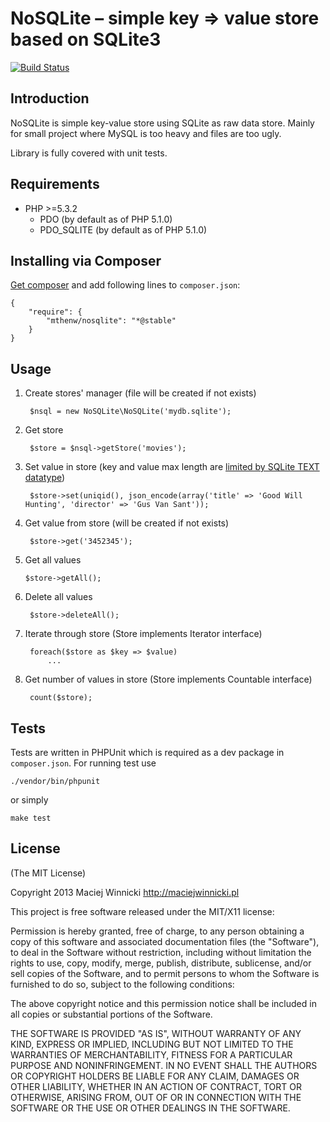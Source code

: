 # NoSQLite – simple key => value store based on SQLite3

[![Build Status](https://secure.travis-ci.org/mthenw/nosqlite.php.png)](https://travis-ci.org/mthenw/nosqlite.php)

## Introduction

NoSQLite is simple key-value store using SQLite as raw data store. Mainly for small project where MySQL is too heavy and files are too ugly.

Library is fully covered with unit tests.

## Requirements

- PHP >=5.3.2
    - PDO (by default as of PHP 5.1.0)
    - PDO_SQLITE (by default as of PHP 5.1.0)

## Installing via Composer

[Get composer](http://getcomposer.org/download/) and add following lines to ```composer.json```:
```
{
    "require": {
        "mthenw/nosqlite": "*@stable"
    }
}
```

## Usage

1. Create stores' manager (file will be created if not exists)

        $nsql = new NoSQLite\NoSQLite('mydb.sqlite');

2. Get store

        $store = $nsql->getStore('movies');

3. Set value in store (key and value max length are [limited by SQLite TEXT datatype](http://sqlite.org/limits.html#max_length))

        $store->set(uniqid(), json_encode(array('title' => 'Good Will Hunting', 'director' => 'Gus Van Sant'));

4. Get value from store (will be created if not exists)

        $store->get('3452345');

5.  Get all values

        $store->getAll();

6. Delete all values

        $store->deleteAll();

7. Iterate through store (Store implements Iterator interface)

        foreach($store as $key => $value)
            ...

8. Get number of values in store (Store implements Countable interface)

        count($store);

## Tests

Tests are written in PHPUnit which is required as a dev package in ```composer.json```. For running test use

    ./vendor/bin/phpunit

or simply

    make test

## License

(The MIT License)

Copyright 2013 Maciej Winnicki http://maciejwinnicki.pl

This project is free software released under the MIT/X11 license:

Permission is hereby granted, free of charge, to any person obtaining a copy
of this software and associated documentation files (the "Software"), to deal
in the Software without restriction, including without limitation the rights
to use, copy, modify, merge, publish, distribute, sublicense, and/or sell
copies of the Software, and to permit persons to whom the Software is
furnished to do so, subject to the following conditions:

The above copyright notice and this permission notice shall be included in
all copies or substantial portions of the Software.

THE SOFTWARE IS PROVIDED "AS IS", WITHOUT WARRANTY OF ANY KIND, EXPRESS OR
IMPLIED, INCLUDING BUT NOT LIMITED TO THE WARRANTIES OF MERCHANTABILITY,
FITNESS FOR A PARTICULAR PURPOSE AND NONINFRINGEMENT. IN NO EVENT SHALL THE
AUTHORS OR COPYRIGHT HOLDERS BE LIABLE FOR ANY CLAIM, DAMAGES OR OTHER
LIABILITY, WHETHER IN AN ACTION OF CONTRACT, TORT OR OTHERWISE, ARISING FROM,
OUT OF OR IN CONNECTION WITH THE SOFTWARE OR THE USE OR OTHER DEALINGS IN
THE SOFTWARE.
